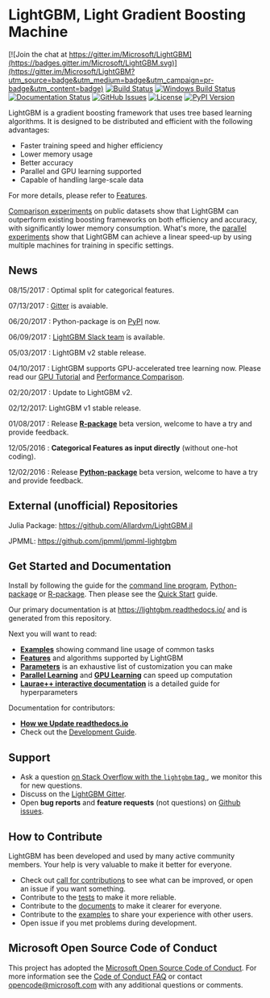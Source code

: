LightGBM, Light Gradient Boosting Machine
=========================================

[![Join the chat at https://gitter.im/Microsoft/LightGBM](https://badges.gitter.im/Microsoft/LightGBM.svg)](https://gitter.im/Microsoft/LightGBM?utm_source=badge&utm_medium=badge&utm_campaign=pr-badge&utm_content=badge)
[![Build Status](https://travis-ci.org/Microsoft/LightGBM.svg?branch=master)](https://travis-ci.org/Microsoft/LightGBM)
[![Windows Build Status](https://ci.appveyor.com/api/projects/status/1ys5ot401m0fep6l/branch/master?svg=true)](https://ci.appveyor.com/project/guolinke/lightgbm/branch/master)
[![Documentation Status](https://readthedocs.org/projects/lightgbm/badge/?version=latest)](https://lightgbm.readthedocs.io/)
[![GitHub Issues](https://img.shields.io/github/issues/Microsoft/LightGBM.svg)](https://github.com/Microsoft/LightGBM/issues)
[![License](https://img.shields.io/badge/license-MIT-blue.svg)](https://github.com/Microsoft/LightGBM/blob/master/LICENSE)
[![PyPI Version](https://badge.fury.io/py/lightgbm.svg)](https://badge.fury.io/py/lightgbm)
<!--- # Uncomment after updating PyPI [![Python Versions](https://img.shields.io/pypi/pyversions/lightgbm.svg)](https://pypi.python.org/pypi/lightgbm) -->

LightGBM is a gradient boosting framework that uses tree based learning algorithms. It is designed to be distributed and efficient with the following advantages:

- Faster training speed and higher efficiency
- Lower memory usage
- Better accuracy
- Parallel and GPU learning supported
- Capable of handling large-scale data

For more details, please refer to [Features](https://github.com/Microsoft/LightGBM/blob/master/docs/Features.md).

[Comparison experiments](https://github.com/Microsoft/LightGBM/blob/master/docs/Experiments.rst#comparison-experiment) on public datasets show that LightGBM can outperform existing boosting frameworks on both efficiency and accuracy, with significantly lower memory consumption. What's more, the [parallel experiments](https://github.com/Microsoft/LightGBM/blob/master/docs/Experiments.rst#parallel-experiment) show that LightGBM can achieve a linear speed-up by using multiple machines for training in specific settings.

News
----

08/15/2017 : Optimal split for categorical features.

07/13/2017 : [Gitter](https://gitter.im/Microsoft/LightGBM) is avaiable.

06/20/2017 : Python-package is on [PyPI](https://pypi.python.org/pypi/lightgbm) now.

06/09/2017 : [LightGBM Slack team](https://lightgbm.slack.com) is available.

05/03/2017 : LightGBM v2 stable release.

04/10/2017 : LightGBM supports GPU-accelerated tree learning now. Please read our [GPU Tutorial](./docs/GPU-Tutorial.md) and [Performance Comparison](./docs/GPU-Performance.md).

02/20/2017 : Update to LightGBM v2.

02/12/2017: LightGBM v1 stable release.

01/08/2017 : Release [**R-package**](https://github.com/Microsoft/LightGBM/tree/master/R-package) beta version, welcome to have a try and provide feedback.

12/05/2016 : **Categorical Features as input directly** (without one-hot coding). 

12/02/2016 : Release [**Python-package**](https://github.com/Microsoft/LightGBM/tree/master/python-package) beta version, welcome to have a try and provide feedback.


External (unofficial) Repositories
----------------------------------

Julia Package: https://github.com/Allardvm/LightGBM.jl

JPMML: https://github.com/jpmml/jpmml-lightgbm


Get Started and Documentation
-----------------------------

Install by following the guide for the [command line program](https://github.com/Microsoft/LightGBM/wiki/Installation-Guide), [Python-package](https://github.com/Microsoft/LightGBM/tree/master/python-package) or [R-package](https://github.com/Microsoft/LightGBM/tree/master/R-package). Then please see the [Quick Start](https://github.com/Microsoft/LightGBM/wiki/Quick-Start) guide.

Our primary documentation is at https://lightgbm.readthedocs.io/ and is generated from this repository.

Next you will want to read:

* [**Examples**](https://github.com/Microsoft/LightGBM/tree/master/examples) showing command line usage of common tasks
* [**Features**](https://github.com/Microsoft/LightGBM/blob/master/docs/Features.md) and algorithms supported by LightGBM
* [**Parameters**](https://github.com/Microsoft/LightGBM/blob/master/docs/Parameters.md) is an exhaustive list of customization you can make
* [**Parallel Learning**](https://github.com/Microsoft/LightGBM/blob/master/docs/Parallel-Learning-Guide.rst) and [**GPU Learning**](https://github.com/Microsoft/LightGBM/blob/master/docs/GPU-Tutorial.md) can speed up computation
* [**Laurae++ interactive documentation**](https://sites.google.com/view/lauraepp/parameters) is a detailed guide for hyperparameters

Documentation for contributors:

* [**How we Update readthedocs.io**](https://github.com/Microsoft/LightGBM/blob/master/docs/README.md)
* Check out the [Development Guide](https://github.com/Microsoft/LightGBM/blob/master/docs/development.rst).

Support
-------

* Ask a question [on Stack Overflow with the `lightgbm` tag ](https://stackoverflow.com/questions/ask?tags=lightgbm), we monitor this for new questions.
* Discuss on the [LightGBM Gitter](https://gitter.im/Microsoft/LightGBM).
* Open **bug reports** and **feature requests** (not questions) on [Github issues](https://github.com/Microsoft/LightGBM/issues).

How to Contribute
-----------------

LightGBM has been developed and used by many active community members. Your help is very valuable to make it better for everyone.

- Check out [call for contributions](https://github.com/Microsoft/LightGBM/issues?q=is%3Aissue+is%3Aopen+label%3Acall-for-contribution) to see what can be improved, or open an issue if you want something.
- Contribute to the [tests](https://github.com/Microsoft/LightGBM/tree/master/tests) to make it more reliable.
- Contribute to the [documents](https://github.com/Microsoft/LightGBM/tree/master/docs) to make it clearer for everyone.
- Contribute to the [examples](https://github.com/Microsoft/LightGBM/tree/master/examples) to share your experience with other users.
- Open issue if you met problems during development.

Microsoft Open Source Code of Conduct
-------------------------------------

This project has adopted the [Microsoft Open Source Code of Conduct](https://opensource.microsoft.com/codeofconduct/). For more information see the [Code of Conduct FAQ](https://opensource.microsoft.com/codeofconduct/faq/) or contact [opencode@microsoft.com](mailto:opencode@microsoft.com) with any additional questions or comments.
